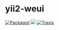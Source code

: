 # yii2-weui

[![Packagist](https://img.shields.io/packagist/dt/zacksleo/yii2-weui.svg)]()
[![](https://styleci.io/repos/99493654/shield?branch=master)]()
[![Travis](https://img.shields.io/travis/zacksleo/yii2-weui.svg)]()


